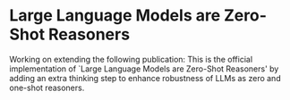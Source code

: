 # Large Language Models are Zero-Shot Reasoners
Working on extending the following publication:
This is the official implementation of `Large Language Models are Zero-Shot Reasoners' by adding an extra thinking step to enhance robustness of LLMs as zero and one-shot reasoners. 
